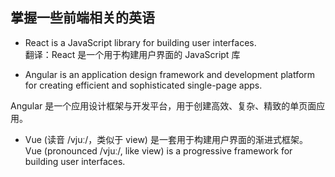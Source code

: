 ﻿

## 掌握一些前端相关的英语


- React is a JavaScript library for building user interfaces.  
翻译：React 是一个用于构建用户界面的 JavaScript 库   

- Angular is an application design framework and development platform for creating efficient and sophisticated single-page apps.

Angular 是一个应用设计框架与开发平台，用于创建高效、复杂、精致的单页面应用。  

- Vue (读音 /vjuː/，类似于 view) 是一套用于构建用户界面的渐进式框架。  
Vue (pronounced /vjuː/, like view) is a progressive framework for building user interfaces. 


